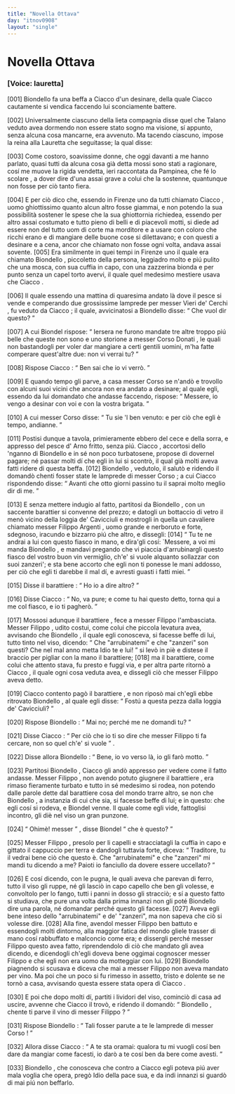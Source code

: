 ```yaml
---
title: "Novella Ottava"
day: "itnov0908"
layout: "single"
---
```

<div id="nov0908" type="novella" who="lauretta">
 <h1>
  Novella Ottava
 </h1>
 <p>
  <h3>
   [Voice: lauretta]
  </h3>
 </p>
 <argument>
  <p>
   <a name="p09080001">
    [001]
   </a>
   <name persref="biondello" type="person">
    Biondello
   </name>
   fa una beffa a
   <name persref="ciacco" type="person">
    Ciacco
   </name>
   d'un desinare, della quale
   <name persref="ciacco" type="person">
    Ciacco
   </name>
   cautamente si vendica faccendo lui sconciamente battere.
  </p>
 </argument>
 <div3 type="commentary" who="author">
  <p>
   <a name="p09080002">
    [002]
   </a>
   Universalmente ciascuno della lieta compagnia disse quel che
   <name persref="talano" type="person">
    Talano
   </name>
   veduto avea dormendo non essere stato sogno ma visione, s&iacute; appunto, senza alcuna cosa mancarne, era avvenuto. Ma tacendo ciascuno, impose
   <name persref="emilia" type="person">
    la reina
   </name>
   alla
   <name persref="lauretta" type="person">
    Lauretta
   </name>
   che seguitasse; la qual disse:
  </p>
 </div3>
 <div3 type="commentary" who="lauretta">
  <p>
   <a name="p09080003">
    [003]
   </a>
   Come costoro, soavissime donne, che oggi davanti a me hanno parlato, quasi tutti da alcuna cosa gi&agrave; detta mossi sono stati a ragionare, cos&iacute; me muove la rigida vendetta, ieri raccontata da Pampinea, che f&eacute; lo
   <name persref="rinieri" type="person">
    scolare
   </name>
   , a dover dire d'una assai grave a colui che la sostenne, quantunque non fosse per ci&ograve; tanto fiera.
  </p>
 </div3>
 <p>
  <a name="p09080004">
   [004]
  </a>
  E per ci&ograve; dico che, essendo in
  <name placeref="firenze" type="place">
   Firenze
  </name>
  uno da tutti chiamato
  <name persref="ciacco" type="person">
   Ciacco
  </name>
  , uomo ghiottissimo quanto alcun altro fosse giammai, e non potendo la sua possibilit&agrave; sostener le spese che la sua ghiottornia richiedea, essendo per altro assai costumato e tutto pieno di belli e di piacevoli motti, si diede ad essere non del tutto uom di corte ma morditore e a usare con coloro che ricchi erano e di mangiare delle buone cose si dilettavano; e con questi a desinare e a cena, ancor che chiamato non fosse ogni volta, andava assai sovente.
  <a name="p09080005">
   [005]
  </a>
  Era similmente in quei tempi in
  <name placeref="firenze" type="place">
   Firenze
  </name>
  uno il quale era chiamato
  <name persref="biondello" type="person">
   Biondello
  </name>
  , piccoletto della persona, leggiadro molto e pi&uacute; pulito che una mosca, con sua cuffia in capo, con una zazzerina bionda e per punto senza un capel torto avervi, il quale quel medesimo mestiere usava che
  <name persref="ciacco" type="person">
   Ciacco
  </name>
  .
 </p>
 <p>
  <a name="p09080006">
   [006]
  </a>
  Il quale essendo una mattina di quaresima andato l&agrave; dove il pesce si vende e comperando due grossissime lamprede per
  <name persref="vieridecerchi" type="person">
   messer Vieri de' Cerchi
  </name>
  , fu veduto da
  <name persref="ciacco" type="person">
   Ciacco
  </name>
  ; il quale, avvicinatosi a
  <name persref="biondello" type="person">
   Biondello
  </name>
  disse:
  <q direct="unspecified" who="ciacco">
   Che vuol dir questo?
  </q>
 </p>
 <p>
  <a name="p09080007">
   [007]
  </a>
  A cui
  <name persref="biondello" type="person">
   Biondel
  </name>
  rispose:
  <q direct="unspecified" who="biondello">
   Iersera ne furono mandate tre altre troppo pi&uacute; belle che queste non sono e uno storione a
   <name persref="corsodonati" type="person">
    messer Corso Donati
   </name>
   , le quali non bastandogli per voler dar mangiare a certi gentili uomini, m'ha fatte comperare quest'altre due: non vi verrai tu?
  </q>
 </p>
 <p>
  <a name="p09080008">
   [008]
  </a>
  Rispose
  <name persref="ciacco" type="person">
   Ciacco
  </name>
  :
  <q direct="unspecified" who="ciacco">
   Ben sai che io vi verr&ograve;.
  </q>
 </p>
 <p>
  <a name="p09080009">
   [009]
  </a>
  E quando tempo gli parve, a casa
  <name persref="corsodonati" type="person">
   messer Corso
  </name>
  se n'and&ograve; e trovollo con alcuni suoi vicini che ancora non era andato a desinare; al quale egli, essendo da lui domandato che andasse faccendo, rispose:
  <q direct="unspecified" who="ciacco">
   Messere, io vengo a desinar con voi e con la vostra brigata.
  </q>
 </p>
 <p>
  <a name="p09080010">
   [010]
  </a>
  A cui
  <name persref="corsodonati" type="person">
   messer Corso
  </name>
  disse:
  <q direct="unspecified" who="corsodonati">
   Tu sie 'l ben venuto: e per ci&ograve; che egli &egrave; tempo, andianne.
  </q>
 </p>
 <p>
  <a name="p09080011">
   [011]
  </a>
  Postisi dunque a tavola, primieramente ebbero del cece e della sorra, e appresso del pesce d'
  <name placeref="arno" type="place">
   Arno
  </name>
  fritto, senza pi&uacute;.
  <name persref="ciacco" type="person">
   Ciacco
  </name>
  , accortosi dello 'nganno di
  <name persref="biondello" type="person">
   Biondello
  </name>
  e in s&eacute; non poco turbatosene, propose di dovernel pagare; n&eacute; passar molti d&iacute; che egli in lui si scontr&ograve;, il qual gi&agrave; molti aveva fatti ridere di questa beffa.
  <a name="p09080012">
   [012]
  </a>
  <name persref="biondello" type="person">
   Biondello
  </name>
  , vedutolo, il salut&ograve; e ridendo il domand&ograve; chenti fosser state le lamprede di
  <name persref="corsodonati" type="person">
   messer Corso
  </name>
  ; a cui
  <name persref="ciacco" type="person">
   Ciacco
  </name>
  rispondendo disse:
  <q direct="unspecified" who="ciacco">
   Avanti che otto giorni passino tu il saprai molto meglio dir di me.
  </q>
 </p>
 <p>
  <a name="p09080013">
   [013]
  </a>
  E senza mettere indugio al fatto, partitosi da
  <name persref="biondello" type="person">
   Biondello
  </name>
  , con un saccente
  <name persref="barattiere-0908" type="person">
   barattier
  </name>
  si convenne del prezzo; e datogli un bottaccio di vetro il men&ograve; vicino della
  <name placeref="loggiacavicciuli" type="place">
   loggia de' Cavicciuli
  </name>
  e mostrogli in quella un cavaliere chiamato
  <name persref="filippoargenti" type="person">
   messer Filippo Argenti
  </name>
  , uomo grande e nerboruto e forte, sdegnoso, iracundo e bizzarro pi&uacute; che altro, e dissegli:
  <a name="p09080014">
   [014]
  </a>
  <q direct="unspecified" who="ciacco">
   Tu te ne andrai a lui con questo fiasco in mano, e dira'gli cos&iacute;: `Messere, a voi mi manda
   <name persref="biondello" type="person">
    Biondello
   </name>
   , e mandavi pregando che vi piaccia d'arrubinargli questo fiasco del vostro buon vin vermiglio, ch'e' si vuole alquanto sollazzar con suoi zanzeri'; e sta bene accorto che egli non ti ponesse le mani addosso, per ci&ograve; che egli ti darebbe il mal d&iacute;, e avresti guasti i fatti miei.
  </q>
 </p>
 <p>
  <a name="p09080015">
   [015]
  </a>
  Disse il
  <name persref="barattiere-0908" type="person">
   barattiere
  </name>
  :
  <q direct="unspecified" who="barattiere-0908">
   Ho io a dire altro?
  </q>
 </p>
 <p>
  <a name="p09080016">
   [016]
  </a>
  Disse
  <name persref="ciacco" type="person">
   Ciacco
  </name>
  :
  <q direct="unspecified" who="ciacco">
   No, va pure; e come tu hai questo detto, torna qui a me col fiasco, e io ti pagher&ograve;.
  </q>
 </p>
 <p>
  <a name="p09080017">
   [017]
  </a>
  Mossosi adunque il
  <name persref="barattiere-0908" type="person">
   barattiere
  </name>
  , fece a
  <name persref="filippoargenti" type="person">
   messer Filippo
  </name>
  l'ambasciata.
  <name persref="filippoargenti" type="person">
   Messer Filippo
  </name>
  , udito costui, come colui che piccola levatura avea, avvisando che
  <name persref="biondello" type="person">
   Biondello
  </name>
  , il quale egli conosceva, si facesse beffe di lui, tutto tinto nel viso, dicendo:
  <q direct="unspecified" who="filippoargenti">
   Che "arrubinatemi" e che "zanzeri" son questi? Che nel mal anno metta Idio te e lui!
  </q>
  si lev&ograve; in pi&egrave; e distese il braccio per pigliar con la mano il barattiere;
  <a name="p09080018">
   [018]
  </a>
  ma il barattiere, come colui che attento stava, fu presto e fugg&iacute; via, e per altra parte ritorn&ograve; a
  <name persref="ciacco" type="person">
   Ciacco
  </name>
  , il quale ogni cosa veduta avea, e dissegli ci&ograve; che
  <name persref="filippoargenti" type="person">
   messer Filippo
  </name>
  aveva detto.
 </p>
 <p>
  <a name="p09080019">
   [019]
  </a>
  <name persref="ciacco" type="person">
   Ciacco
  </name>
  contento pag&ograve; il
  <name persref="barattiere-0908" type="person">
   barattiere
  </name>
  , e non ripos&ograve; mai ch'egli ebbe ritrovato
  <name persref="biondello" type="person">
   Biondello
  </name>
  , al quale egli disse:
  <q direct="unspecified" who="ciacco">
   Fost&uacute; a questa pezza dalla
   <name placeref="loggiacavicciuli" type="place">
    loggia de' Cavicciuli?
   </name>
  </q>
 </p>
 <p>
  <a name="p09080020">
   [020]
  </a>
  Rispose
  <name persref="biondello" type="person">
   Biondello
  </name>
  :
  <q direct="unspecified" who="biondello">
   Mai no; perch&eacute; me ne domandi tu?
  </q>
 </p>
 <p>
  <a name="p09080021">
   [021]
  </a>
  Disse
  <name persref="ciacco" type="person">
   Ciacco
  </name>
  :
  <q direct="unspecified" who="ciacco">
   Per ci&ograve; che io ti so dire che
   <name persref="filippoargenti" type="person">
    messer Filippo
   </name>
   ti fa cercare, non so quel ch'e' si vuole
  </q>
  .
 </p>
 <p>
  <a name="p09080022">
   [022]
  </a>
  Disse allora
  <name persref="biondello" type="person">
   Biondello
  </name>
  :
  <q direct="unspecified" who="biondello">
   Bene, io vo verso l&agrave;, io gli far&ograve; motto.
  </q>
 </p>
 <p>
  <a name="p09080023">
   [023]
  </a>
  Partitosi
  <name persref="biondello" type="person">
   Biondello
  </name>
  ,
  <name persref="ciacco" type="person">
   Ciacco
  </name>
  gli and&ograve; appresso per vedere come il fatto andasse.
  <name persref="filippoargenti" type="person">
   Messer Filippo
  </name>
  , non avendo potuto giugnere il
  <name persref="barattiere-0908" type="person">
   barattiere
  </name>
  , era rimaso fieramente turbato e tutto in s&eacute; medesimo si rodea, non potendo dalle parole dette dal barattiere cosa del mondo trarre altro, se non che
  <name persref="biondello" type="person">
   Biondello
  </name>
  , a instanzia di cui che sia, si facesse beffe di lui; e in questo: che egli cos&iacute; si rodeva, e
  <name persref="biondello" type="person">
   Biondel
  </name>
  venne. Il quale come egli vide, fattoglisi incontro, gli di&egrave; nel viso un gran punzone.
 </p>
 <p>
  <a name="p09080024">
   [024]
  </a>
  <q direct="unspecified" who="biondello">
   Ohim&egrave;! messer
  </q>
  , disse
  <name persref="biondello" type="person">
   Biondel
  </name>
  <q direct="unspecified">
   che &egrave; questo?
  </q>
 </p>
 <p>
  <a name="p09080025">
   [025]
  </a>
  <name persref="filippoargenti" type="person">
   Messer Filippo
  </name>
  , presolo per li capelli e stracciatagli la cuffia in capo e gittato il cappuccio per terra e dandogli tuttavia forte, diceva:
  <q direct="unspecified" who="filippoargenti">
   Traditore, tu il vedrai bene ci&ograve; che questo &egrave;. Che "arrubinatemi" e che "zanzeri" mi mandi tu dicendo a me? Paioti io fanciullo da dovere essere uccellato?
  </q>
 </p>
 <p>
  <a name="p09080026">
   [026]
  </a>
  E cos&iacute; dicendo, con le pugna, le quali aveva che parevan di ferro, tutto il viso gli ruppe, n&eacute; gli lasci&ograve; in capo capello che ben gli volesse, e convoltolo per lo fango, tutti i panni in dosso gli stracci&ograve;; e s&iacute; a questo fatto si studiava, che pure una volta dalla prima innanzi non gli pot&eacute;
  <name persref="biondello" type="person">
   Biondello
  </name>
  dire una parola, n&eacute; domandar perch&eacute; questo gli facesse.
  <a name="p09080027">
   [027]
  </a>
  Aveva egli bene inteso dello "arrubinatemi" e de' "zanzeri", ma non sapeva che ci&ograve; si volesse dire.
  <a name="p09080028">
   [028]
  </a>
  Alla fine, avendol
  <name persref="filippoargenti" type="person">
   messer Filippo
  </name>
  ben battuto e essendogli molti dintorno, alla maggior fatica del mondo gliele trasser di mano cos&iacute; rabbuffato e malconcio come era; e dissergli perch&eacute;
  <name persref="filippoargenti" type="person">
   messer Filippo
  </name>
  questo avea fatto, riprendendolo di ci&ograve; che mandato gli avea dicendo, e dicendogli ch'egli doveva bene oggimai cognoscer
  <name persref="filippoargenti" type="person">
   messer Filippo
  </name>
  e che egli non era uomo da motteggiar con lui.
  <a name="p09080029">
   [029]
  </a>
  <name persref="biondello" type="person">
   Biondello
  </name>
  piagnendo si scusava e diceva che mai a
  <name persref="filippoargenti" type="person">
   messer Filippo
  </name>
  non aveva mandato per vino. Ma poi che un poco si fu rimesso in assetto, tristo e dolente se ne torn&ograve; a casa, avvisando questa essere stata opera di
  <name persref="ciacco" type="person">
   Ciacco
  </name>
  .
 </p>
 <p>
  <a name="p09080030">
   [030]
  </a>
  E poi che dopo molti d&iacute;, partiti i lividori del viso, cominci&ograve; di casa ad uscire, avvenne che
  <name persref="ciacco" type="person">
   Ciacco
  </name>
  il trov&ograve;, e ridendo il domand&ograve;:
  <q direct="unspecified" who="ciacco">
   <name persref="biondello" type="person">
    Biondello
   </name>
   , chente ti parve il vino di
   <name persref="filippoargenti" type="person">
    messer Filippo
   </name>
   ?
  </q>
 </p>
 <p>
  <a name="p09080031">
   [031]
  </a>
  Rispose
  <name persref="biondello" type="person">
   Biondello
  </name>
  :
  <q direct="unspecified" who="biondello">
   Tali fosser parute a te le lamprede di
   <name persref="corsodonati" type="person">
    messer Corso
   </name>
   !
  </q>
 </p>
 <p>
  <a name="p09080032">
   [032]
  </a>
  Allora disse
  <name persref="ciacco" type="person">
   Ciacco
  </name>
  :
  <q direct="unspecified" who="ciacco">
   A te sta oramai: qualora tu mi vuogli cos&iacute; ben dare da mangiar come facesti, io dar&ograve; a te cos&iacute; ben da bere come avesti.
  </q>
 </p>
 <p>
  <a name="p09080033">
   [033]
  </a>
  <name persref="biondello" type="person">
   Biondello
  </name>
  , che conosceva che contro a
  <name persref="ciacco" type="person">
   Ciacco
  </name>
  egli poteva pi&uacute; aver mala voglia che opera, preg&ograve; Idio della pace sua, e da indi innanzi si guard&ograve; di mai pi&uacute; non beffarlo.
 </p>
</div>